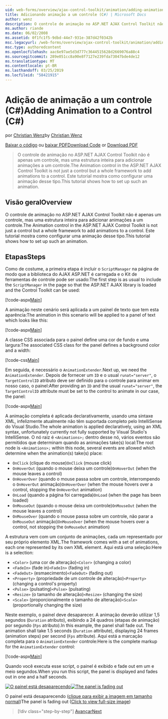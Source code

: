 ```yaml
---
uid: web-forms/overview/ajax-control-toolkit/animation/adding-animation-to-a-control-cs
title: Adicionando animação a um controle (C#) | Microsoft Docs
author: wenz
description: O controle de animação no ASP.NET AJAX Control Toolkit não é apenas um controle, mas uma estrutura inteira para adicionar animações a um controle. Este tutorial mostra como...
ms.author: riande
ms.date: 06/02/2008
ms.assetid: 0f1fc1f5-9dbd-44e7-931e-387d42f0342b
msc.legacyurl: /web-forms/overview/ajax-control-toolkit/animation/adding-animation-to-a-control-cs
msc.type: authoredcontent
ms.openlocfilehash: aac6e97ae5d3d777c3644515628d2669076a88c4
ms.sourcegitcommit: 289e051cc8a90e8f7127e239fda73047bde4de12
ms.translationtype: MT
ms.contentlocale: pt-BR
ms.lasthandoff: 03/25/2019
ms.locfileid: "58421915"
---
```

<a name="adding-animation-to-a-control-c"></a><span data-ttu-id="871d6-104">Adição de animação a um controle (C#)</span><span class="sxs-lookup"><span data-stu-id="871d6-104">Adding Animation to a Control (C#)</span></span>
====================
<span data-ttu-id="871d6-105">por [Christian Wenz](https://github.com/wenz)</span><span class="sxs-lookup"><span data-stu-id="871d6-105">by [Christian Wenz](https://github.com/wenz)</span></span>

<span data-ttu-id="871d6-106">[Baixar o código](http://download.microsoft.com/download/f/9/a/f9a26acd-8df4-4484-8a18-199e4598f411/Animation1.cs.zip) ou [baixar PDF](http://download.microsoft.com/download/6/7/1/6718d452-ff89-4d3f-a90e-c74ec2d636a3/animation1CS.pdf)</span><span class="sxs-lookup"><span data-stu-id="871d6-106">[Download Code](http://download.microsoft.com/download/f/9/a/f9a26acd-8df4-4484-8a18-199e4598f411/Animation1.cs.zip) or [Download PDF](http://download.microsoft.com/download/6/7/1/6718d452-ff89-4d3f-a90e-c74ec2d636a3/animation1CS.pdf)</span></span>

> <span data-ttu-id="871d6-107">O controle de animação no ASP.NET AJAX Control Toolkit não é apenas um controle, mas uma estrutura inteira para adicionar animações a um controle.</span><span class="sxs-lookup"><span data-stu-id="871d6-107">The Animation control in the ASP.NET AJAX Control Toolkit is not just a control but a whole framework to add animations to a control.</span></span> <span data-ttu-id="871d6-108">Este tutorial mostra como configurar uma animação desse tipo.</span><span class="sxs-lookup"><span data-stu-id="871d6-108">This tutorial shows how to set up such an animation.</span></span>


## <a name="overview"></a><span data-ttu-id="871d6-109">Visão geral</span><span class="sxs-lookup"><span data-stu-id="871d6-109">Overview</span></span>

<span data-ttu-id="871d6-110">O controle de animação no ASP.NET AJAX Control Toolkit não é apenas um controle, mas uma estrutura inteira para adicionar animações a um controle.</span><span class="sxs-lookup"><span data-stu-id="871d6-110">The Animation control in the ASP.NET AJAX Control Toolkit is not just a control but a whole framework to add animations to a control.</span></span> <span data-ttu-id="871d6-111">Este tutorial mostra como configurar uma animação desse tipo.</span><span class="sxs-lookup"><span data-stu-id="871d6-111">This tutorial shows how to set up such an animation.</span></span>

## <a name="steps"></a><span data-ttu-id="871d6-112">Etapas</span><span class="sxs-lookup"><span data-stu-id="871d6-112">Steps</span></span>

<span data-ttu-id="871d6-113">Como de costume, a primeira etapa é incluir o `ScriptManager` na página de modo que a biblioteca do AJAX ASP.NET é carregada e o Kit de ferramentas de controle pode ser usado:</span><span class="sxs-lookup"><span data-stu-id="871d6-113">The first step is as usual to include the `ScriptManager` in the page so that the ASP.NET AJAX library is loaded and the Control Toolkit can be used:</span></span>

[!code-aspx[Main](adding-animation-to-a-control-cs/samples/sample1.aspx)]

<span data-ttu-id="871d6-114">A animação neste cenário será aplicada a um painel de texto que tem esta aparência:</span><span class="sxs-lookup"><span data-stu-id="871d6-114">The animation in this scenario will be applied to a panel of text which looks like this:</span></span>

[!code-aspx[Main](adding-animation-to-a-control-cs/samples/sample2.aspx)]

<span data-ttu-id="871d6-115">A classe CSS associada para o painel define uma cor de fundo e uma largura:</span><span class="sxs-lookup"><span data-stu-id="871d6-115">The associated CSS class for the panel defines a background color and a width:</span></span>

[!code-css[Main](adding-animation-to-a-control-cs/samples/sample3.css)]

<span data-ttu-id="871d6-116">Em seguida, é necessário o `AnimationExtender`.</span><span class="sxs-lookup"><span data-stu-id="871d6-116">Next up, we need the `AnimationExtender`.</span></span> <span data-ttu-id="871d6-117">Depois de fornecer um `ID` e o usual `runat="server"`, o `TargetControlID` atributo deve ser definido para o controle para animar em nosso caso, o painel:</span><span class="sxs-lookup"><span data-stu-id="871d6-117">After providing an `ID` and the usual `runat="server"`, the `TargetControlID` attribute must be set to the control to animate in our case, the panel:</span></span>

[!code-aspx[Main](adding-animation-to-a-control-cs/samples/sample4.aspx)]

<span data-ttu-id="871d6-118">A animação completa é aplicada declarativamente, usando uma sintaxe XML, infelizmente atualmente não têm suportada completo pelo IntelliSense do Visual Studio.</span><span class="sxs-lookup"><span data-stu-id="871d6-118">The whole animation is applied declaratively, using an XML syntax, unfortunately currently not fully supported by Visual Studio's IntelliSense.</span></span> <span data-ttu-id="871d6-119">O nó raiz é `<Animations>;` dentro desse nó, vários eventos são permitidos que determinam quando as animações take(s) local:</span><span class="sxs-lookup"><span data-stu-id="871d6-119">The root node is `<Animations>;` within this node, several events are allowed which determine when the animation(s) take(s) place:</span></span>

- <span data-ttu-id="871d6-120">`OnClick` (clique do mouse)</span><span class="sxs-lookup"><span data-stu-id="871d6-120">`OnClick` (mouse click)</span></span>
- <span data-ttu-id="871d6-121">`OnHoverOut` (quando o mouse deixa um controle)</span><span class="sxs-lookup"><span data-stu-id="871d6-121">`OnHoverOut` (when the mouse leaves a control)</span></span>
- <span data-ttu-id="871d6-122">`OnHoverOver` (quando o mouse passa sobre um controle, interrompendo o `OnHoverOut` animação)</span><span class="sxs-lookup"><span data-stu-id="871d6-122">`OnHoverOver` (when the mouse hovers over a control, stopping the `OnHoverOut` animation)</span></span>
- <span data-ttu-id="871d6-123">`OnLoad` (quando a página foi carregada)</span><span class="sxs-lookup"><span data-stu-id="871d6-123">`OnLoad` (when the page has been loaded)</span></span>
- <span data-ttu-id="871d6-124">`OnMouseOut` (quando o mouse deixa um controle)</span><span class="sxs-lookup"><span data-stu-id="871d6-124">`OnMouseOut` (when the mouse leaves a control)</span></span>
- <span data-ttu-id="871d6-125">`OnMouseOver` (quando o mouse passa sobre um controle, não parar a `OnMouseOut` animação)</span><span class="sxs-lookup"><span data-stu-id="871d6-125">`OnMouseOver` (when the mouse hovers over a control, not stopping the `OnMouseOut` animation)</span></span>

<span data-ttu-id="871d6-126">A estrutura vem com um conjunto de animações, cada um representado por seu próprio elemento XML.</span><span class="sxs-lookup"><span data-stu-id="871d6-126">The framework comes with a set of animations, each one represented by its own XML element.</span></span> <span data-ttu-id="871d6-127">Aqui está uma seleção:</span><span class="sxs-lookup"><span data-stu-id="871d6-127">Here is a selection:</span></span>

- <span data-ttu-id="871d6-128">`<Color>` (uma cor de alteração)</span><span class="sxs-lookup"><span data-stu-id="871d6-128">`<Color>` (changing a color)</span></span>
- <span data-ttu-id="871d6-129">`<FadeIn>` (fade in)</span><span class="sxs-lookup"><span data-stu-id="871d6-129">`<FadeIn>` (fading in)</span></span>
- <span data-ttu-id="871d6-130">`<FadeOut>` (esmaecimento)</span><span class="sxs-lookup"><span data-stu-id="871d6-130">`<FadeOut>` (fading out)</span></span>
- <span data-ttu-id="871d6-131">`<Property>` (propriedade de um controle de alteração)</span><span class="sxs-lookup"><span data-stu-id="871d6-131">`<Property>` (changing a control's property)</span></span>
- <span data-ttu-id="871d6-132">`<Pulse>` (pulsating)</span><span class="sxs-lookup"><span data-stu-id="871d6-132">`<Pulse>` (pulsating)</span></span>
- <span data-ttu-id="871d6-133">`<Resize>` (o tamanho de alteração)</span><span class="sxs-lookup"><span data-stu-id="871d6-133">`<Resize>` (changing the size)</span></span>
- <span data-ttu-id="871d6-134">`<Scale>` (proporcionalmente o tamanho de alteração)</span><span class="sxs-lookup"><span data-stu-id="871d6-134">`<Scale>` (proportionally changing the size)</span></span>

<span data-ttu-id="871d6-135">Neste exemplo, o painel deve desaparecer. A animação deverão utilizar 1,5 segundos (`Duration` atributo), exibindo a 24 quadros (etapas de animação) por segundo (`Fps` atributo).</span><span class="sxs-lookup"><span data-stu-id="871d6-135">In this example, the panel shall fade out. The animation shall take 1.5 seconds (`Duration` attribute), displaying 24 frames (animation steps) per second (`Fps` attribute).</span></span> <span data-ttu-id="871d6-136">Aqui está a marcação completa para o `AnimationExtender` controle:</span><span class="sxs-lookup"><span data-stu-id="871d6-136">Here is the complete markup for the `AnimationExtender` control:</span></span>

[!code-aspx[Main](adding-animation-to-a-control-cs/samples/sample5.aspx)]

<span data-ttu-id="871d6-137">Quando você executa esse script, o painel é exibido e fade out em um e meio segundos.</span><span class="sxs-lookup"><span data-stu-id="871d6-137">When you run this script, the panel is displayed and fades out in one and a half seconds.</span></span>


<span data-ttu-id="871d6-138">[![O painel está desaparecendo](adding-animation-to-a-control-cs/_static/image2.png)](adding-animation-to-a-control-cs/_static/image1.png)</span><span class="sxs-lookup"><span data-stu-id="871d6-138">[![The panel is fading out](adding-animation-to-a-control-cs/_static/image2.png)](adding-animation-to-a-control-cs/_static/image1.png)</span></span>

<span data-ttu-id="871d6-139">O painel está desaparecendo ([clique para exibir a imagem em tamanho normal](adding-animation-to-a-control-cs/_static/image3.png))</span><span class="sxs-lookup"><span data-stu-id="871d6-139">The panel is fading out ([Click to view full-size image](adding-animation-to-a-control-cs/_static/image3.png))</span></span>

> [!div class="step-by-step"]
> [<span data-ttu-id="871d6-140">Avançar</span><span class="sxs-lookup"><span data-stu-id="871d6-140">Next</span></span>](executing-several-animations-at-the-same-time-cs.md)
